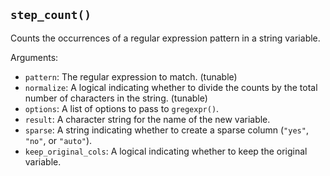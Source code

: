 ## `step_count()`

Counts the occurrences of a regular expression pattern in a string variable.

Arguments:
* `pattern`: The regular expression to match. (tunable)
* `normalize`: A logical indicating whether to divide the counts by the total number of characters in the string. (tunable)
* `options`: A list of options to pass to `gregexpr()`.
* `result`: A character string for the name of the new variable.
* `sparse`: A string indicating whether to create a sparse column (`"yes"`, `"no"`, or `"auto"`).
* `keep_original_cols`: A logical indicating whether to keep the original variable.

